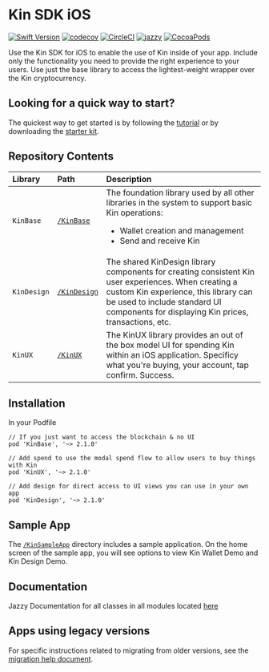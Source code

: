 # Kin SDK iOS

[![Swift Version](https://img.shields.io/badge/Swift-5.0-orange.svg)](https://swift.org)
[![codecov](https://codecov.io/gh/kinecosystem/kin-ios/branch/master/graph/badge.svg?token=WB9BS3J2VY)](https://codecov.io/gh/kinecosystem/kin-ios)
[![CircleCI](https://img.shields.io/circleci/build/gh/kinecosystem/kin-ios/master?token=554b0d33a552795e7bcd927bbba119434918cacc)](https://circleci.com/gh/kinecosystem/kin-ios)
[![jazzy](https://img.shields.io/badge/docs-jazzy-blue)](https://kinecosystem.github.io/kin-ios/)
[![CocoaPods](https://img.shields.io/cocoapods/v/KinBase.svg?color=6f41e8)](https://cocoapods.org/pods/KinBase)

Use the Kin SDK for iOS to enable the use of Kin inside of your app. Include only the functionality you need to provide the right experience to your users. Use just the base library to access the lightest-weight wrapper over the Kin cryptocurrency.

## Looking for a quick way to start?

The quickest way to get started is by following the [tutorial](https://kintegrate.dev/tutorials/getting-started-ios-sdk/) or by downloading the [starter kit](https://kintegrate.dev/starters/kin-ios-starter/).

## Repository Contents

| Library     | Path                      | Description                                                                                                                                                                                                                           |
| :---------- | :------------------------ | :------------------------------------------------------------------------------------------------------------------------------------------------------------------------------------------------------------------------------------ |
| `KinBase`   | [`/KinBase`](KinBase)     | The foundation library used by all other libraries in the system to support basic Kin operations: <ul><li>Wallet creation and management</li><li>Send and receive Kin</li></ul>                                                       |
| `KinDesign` | [`/KinDesign`](KinDesign) | The shared KinDesign library components for creating consistent Kin user experiences. When creating a custom Kin experience, this library can be used to include standard UI components for displaying Kin prices, transactions, etc. |
| `KinUX`     | [`/KinUX`](KinUX)         | The KinUX library provides an out of the box model UI for spending Kin within an iOS application. Specificy what you're buying, your account, tap confirm. Success.                                                                   |

## Installation

In your Podfile

```
// If you just want to access the blockchain & no UI
pod 'KinBase', '~> 2.1.0'

// Add spend to use the modal spend flow to allow users to buy things with Kin
pod 'KinUX', '~> 2.1.0'

// Add design for direct access to UI views you can use in your own app
pod 'KinDesign', '~> 2.1.0'
```

## Sample App

The [`/KinSampleApp`](KinSampleApp) directory includes a sample application. On the home screen of the sample app, you will see options to view Kin Wallet Demo and Kin Design Demo.

## Documentation

Jazzy Documentation for all classes in all modules located [here](https://kinecosystem.github.io/kin-ios/)

## Apps using legacy versions

For specific instructions related to migrating from older versions, see the [migration help document](migration_help.md).
